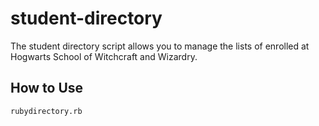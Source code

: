 # student-directory #

The student directory script allows you to manage the lists of enrolled at Hogwarts School of Witchcraft and Wizardry.

## How to Use ##
 ```shell
 rubydirectory.rb
 ```
